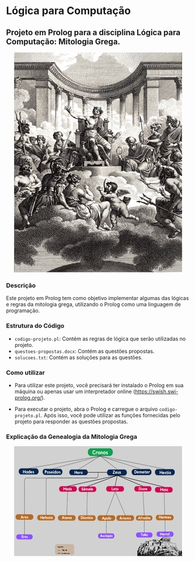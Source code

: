 # Lógica para Computação

## Projeto em Prolog para a disciplina Lógica para Computação: Mitologia Grega.

<p align="center">
  <img width="460" height="600" src="https://raw.githubusercontent.com/andrea-enginner/logica-computacao/main/image.png">
</p>

### Descrição
Este projeto em Prolog tem como objetivo implementar algumas das lógicas e regras
da mitologia grega, utilizando o Prolog como uma linguagem de programação.

### Estrutura do Código

- `codigo-projeto.pl`: Contém as regras de lógica que serão utilizadas no projeto.
- `questoes-propostas.docx`: Contém as questões propostas.
- `solucoes.txt`: Contém as soluções para as questões.


### Como utilizar


- Para utilizar este projeto, você precisará ter instalado o Prolog em sua máquina ou apenas usar um interpretador online (https://swish.swi-prolog.org/).

- Para executar o projeto, abra o Prolog e carregue o arquivo `codigo-projeto.pl`.
Após isso, você pode utilizar as funções fornecidas pelo projeto para responder as
questões propostas.

### Explicação da Genealogia da Mitologia Grega

<p align="center">
  <img width="460" height="300" src="https://raw.githubusercontent.com/andrea-enginner/logica-computacao/main/Genealogia%20Mitologia%20Grega.png">
</p>


